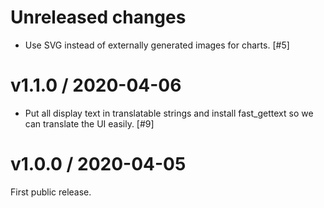 # Unreleased changes

- Use SVG instead of externally generated images for charts. [#5]

# v1.1.0 / 2020-04-06

- Put all display text in translatable strings and install fast_gettext so we can translate the UI easily. [#9]

# v1.0.0 / 2020-04-05

First public release.
